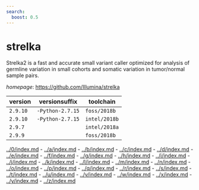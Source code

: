 ```yaml
---
search:
  boost: 0.5
---
```

# strelka

Strelka2 is a fast and accurate small variant caller optimized for analysis   of germline variation in small cohorts and somatic variation in tumor/normal sample pairs.

*homepage*: <https://github.com/Illumina/strelka>

version | versionsuffix | toolchain
--------|---------------|----------
``2.9.10`` | ``-Python-2.7.15`` | ``foss/2018b``
``2.9.10`` | ``-Python-2.7.15`` | ``intel/2018b``
``2.9.7`` |  | ``intel/2018a``
``2.9.9`` |  | ``foss/2018b``

[../0/index.md](0) - [../a/index.md](a) - [../b/index.md](b) - [../c/index.md](c) - [../d/index.md](d) - [../e/index.md](e) - [../f/index.md](f) - [../g/index.md](g) - [../h/index.md](h) - [../i/index.md](i) - [../j/index.md](j) - [../k/index.md](k) - [../l/index.md](l) - [../m/index.md](m) - [../n/index.md](n) - [../o/index.md](o) - [../p/index.md](p) - [../q/index.md](q) - [../r/index.md](r) - [../s/index.md](s) - [../t/index.md](t) - [../u/index.md](u) - [../v/index.md](v) - [../w/index.md](w) - [../x/index.md](x) - [../y/index.md](y) - [../z/index.md](z)

